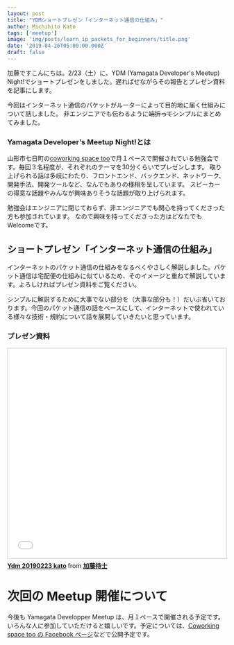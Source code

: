 ```yaml
---
layout: post
title: "YDMショートプレゼン「インターネット通信の仕組み」"
author: Michihito Kato
tags: ['meetup']
image: 'img/posts/learn_ip_packets_for_beginners/title.png'
date: '2019-04-26T05:00:00.000Z'
draft: false
---
```


加藤ですこんにちは。2/23（土）に、YDM (Yamagata Developer's Meetup) Night!でショートプレゼンをしました。遅ればせながらその報告とプレゼン資料を記事にします。

今回はインターネット通信のパケットがルーターによって目的地に届く仕組みについて話しました。
非エンジニアでも伝わるように~~端折って~~シンプルにまとめてみました。

### Yamagata Developer's Meetup Night!とは

山形市七日町の[coworking space too](https://www.coworking-too.com/)で月１ペースで開催されている勉強会です。毎回３名程度が、それぞれのテーマを30分くらいでプレゼンします。
取り上げられる話は多岐にわたり、フロントエンド、バックエンド、ネットワーク、開発手法、開発ツールなど、なんでもありの様相を呈しています。
スピーカーの得意な話題やみんなが興味ありそうな話題が取り上げられます。

勉強会はエンジニアに閉じておらず、非エンジニアでも関心を持ってくださった方も参加されています。
なので興味を持ってくださった方はどなたでもWelcomeです。

## ショートプレゼン「インターネット通信の仕組み」

インターネットのパケット通信の仕組みをなるべくやさしく解説しました。パケット通信は宅配便の仕組みに似ているため、そのイメージと重ねて解説しています。よろしければプレゼン資料をご覧ください。

シンプルに解説するために大事でない部分を（大事な部分も！）だいぶ省いております。今回のパケット通信の話をベースにして、インターネットで使われている様々な技術・規約について話を展開していきたいと思っています。

###  プレゼン資料
<iframe src="//www.slideshare.net/slideshow/embed_code/key/ATGQjLzxVIpVWW" width="595" height="485" frameborder="0" marginwidth="0" marginheight="0" scrolling="no" style="border:1px solid #CCC; border-width:1px; margin-bottom:5px; max-width: 100%;" allowfullscreen> </iframe> <div style="margin-bottom:5px"> <strong> <a href="//www.slideshare.net/secret/ATGQjLzxVIpVWW" title="Ydm 20190223 kato" target="_blank">Ydm 20190223 kato</a> </strong> from <strong><a href="//www.slideshare.net/ssuser0f342f" target="_blank">加藤待士</a></strong> </div>


# 次回の Meetup 開催について

今後も Yamagata Developper Meetup は、月１ペースで開催される予定です。いろんな人に参加していただけると嬉しいです。予定については、[Coworking space too の Facebook ページ](https://www.facebook.com/as.works.2015/)などで公開予定です。

